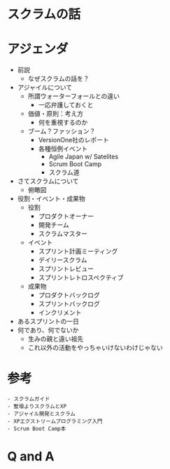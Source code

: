 # スクラムの話

# アジェンダ

- 前説
    - なぜスクラムの話を？
- アジャイルについて
    - 所謂ウォーターフォールとの違い
        - 一応弁護しておくと
    - 価値・原則：考え方
        - 何を重視するのか
    - ブーム？ファッション？
        - VersionOne社のレポート
        - 各種恒例イベント
            - Agile Japan w/ Satelites
            - Scrum Boot Camp
            - スクラム道
- さてスクラムについて
    - 俯瞰図
- 役割・イベント・成果物
    - 役割
        - プロダクトオーナー
        - 開発チーム
        - スクラムマスター
    - イベント
        - スプリント計画ミーティング
        - デイリースクラム
        - スプリントレビュー
        - スプリントレトロスペクティブ
    - 成果物
        - プロダクトバックログ
        - スプリントバックログ
        - インクリメント
- あるスプリントの一日
- 何であり、何でないか
    - 生みの親と遠い祖先
    - これ以外の活動をやっちゃいけないわけじゃない

# 参考
    - スクラムガイド
    - 塹壕よりスクラムとXP
    - アジャイル開発とスクラム
    - XPエクストリームプログラミング入門
    - Scrum Boot Camp本

# Q and A
